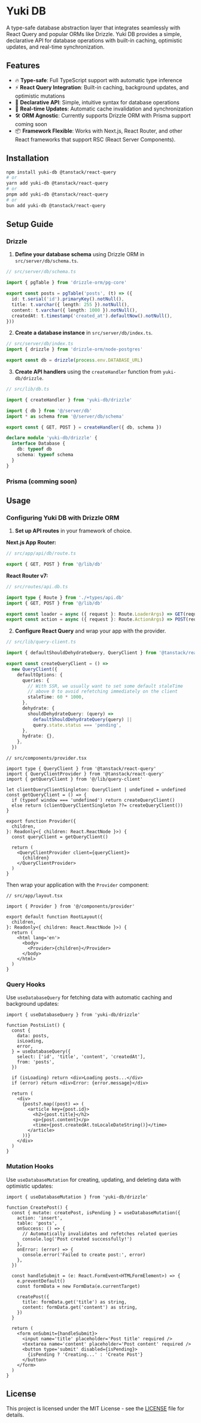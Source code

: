# Yuki DB

A type-safe database abstraction layer that integrates seamlessly with React Query and popular ORMs like Drizzle. Yuki DB provides a simple, declarative API for database operations with built-in caching, optimistic updates, and real-time synchronization.

## Features

- 🔥 **Type-safe**: Full TypeScript support with automatic type inference
- ⚡ **React Query Integration**: Built-in caching, background updates, and optimistic mutations
- 🎯 **Declarative API**: Simple, intuitive syntax for database operations
- 🔄 **Real-time Updates**: Automatic cache invalidation and synchronization
- 🛠️ **ORM Agnostic**: Currently supports Drizzle ORM with Prisma support coming soon
- 📦 **Framework Flexible**: Works with Next.js, React Router, and other React frameworks that support RSC (React Server Components).

## Installation

```bash
npm install yuki-db @tanstack/react-query
# or
yarn add yuki-db @tanstack/react-query
# or
pnpm add yuki-db @tanstack/react-query
# or
bun add yuki-db @tanstack/react-query
```

## Setup Guide

### Drizzle

1. **Define your database schema** using Drizzle ORM in `src/server/db/schema.ts`.

```typescript
// src/server/db/schema.ts

import { pgTable } from 'drizzle-orm/pg-core'

export const posts = pgTable('posts', (t) => ({
  id: t.serial('id').primaryKey().notNull(),
  title: t.varchar({ length: 255 }).notNull(),
  content: t.varchar({ length: 1000 }).notNull(),
  createdAt: t.timestamp('created_at').defaultNow().notNull(),
}))
```

2. **Create a database instance** in `src/server/db/index.ts`.

```typescript
// src/server/db/index.ts
import { drizzle } from 'drizzle-orm/node-postgres'

export const db = drizzle(process.env.DATABASE_URL)
```

3. **Create API handlers** using the `createHandler` function from `yuki-db/drizzle`.

```typescript
// src/lib/db.ts

import { createHandler } from 'yuki-db/drizzle'

import { db } from '@/server/db'
import * as schema from '@/server/db/schema'

export const { GET, POST } = createHandler({ db, schema })

declare module 'yuki-db/drizzle' {
  interface Database {
    db: typeof db
    schema: typeof schema
  }
}
```

### Prisma (comming soon)

## Usage

### Configuring Yuki DB with Drizzle ORM

1. **Set up API routes** in your framework of choice.

**Next.js App Router:**

```typescript
// src/app/api/db/route.ts

export { GET, POST } from '@/lib/db'
```

**React Router v7:**

```typescript
// src/routes/api.db.ts

import type { Route } from './+types/api.db'
import { GET, POST } from '@/lib/db'

export const loader = async ({ request }: Route.LoaderArgs) => GET(request)
export const action = async ({ request }: Route.ActionArgs) => POST(request)
```

2. **Configure React Query** and wrap your app with the provider.

```typescript
// src/lib/query-client.ts

import { defaultShouldDehydrateQuery, QueryClient } from '@tanstack/react-query'

export const createQueryClient = () =>
  new QueryClient({
    defaultOptions: {
      queries: {
        // With SSR, we usually want to set some default staleTime
        // above 0 to avoid refetching immediately on the client
        staleTime: 60 * 1000,
      },
      dehydrate: {
        shouldDehydrateQuery: (query) =>
          defaultShouldDehydrateQuery(query) ||
          query.state.status === 'pending',
      },
      hydrate: {},
    },
  })
```

```tsx
// src/components/provider.tsx

import type { QueryClient } from '@tanstack/react-query'
import { QueryClientProvider } from '@tanstack/react-query'
import { getQueryClient } from '@/lib/query-client'

let clientQueryClientSingleton: QueryClient | undefined = undefined
const getQueryClient = () => {
  if (typeof window === 'undefined') return createQueryClient()
  else return (clientQueryClientSingleton ??= createQueryClient())
}

export function Provider({
  children,
}: Readonly<{ children: React.ReactNode }>) {
  const queryClient = getQueryClient()

  return (
    <QueryClientProvider client={queryClient}>
      {children}
    </QueryClientProvider>
  )
}
```

Then wrap your application with the `Provider` component:

```tsx
// src/app/layout.tsx

import { Provider } from '@/components/provider'

export default function RootLayout({
  children,
}: Readonly<{ children: React.ReactNode }>) {
  return (
    <html lang='en'>
      <body>
        <Provider>{children}</Provider>
      </body>
    </html>
  )
}
```

### Query Hooks

Use `useDatabaseQuery` for fetching data with automatic caching and background updates:

```tsx
import { useDatabaseQuery } from 'yuki-db/drizzle'

function PostsList() {
  const {
    data: posts,
    isLoading,
    error,
  } = useDatabaseQuery({
    select: ['id', 'title', 'content', 'createdAt'],
    from: 'posts',
  })

  if (isLoading) return <div>Loading posts...</div>
  if (error) return <div>Error: {error.message}</div>

  return (
    <div>
      {posts?.map((post) => (
        <article key={post.id}>
          <h2>{post.title}</h2>
          <p>{post.content}</p>
          <time>{post.createdAt.toLocaleDateString()}</time>
        </article>
      ))}
    </div>
  )
}
```

### Mutation Hooks

Use `useDatabaseMutation` for creating, updating, and deleting data with optimistic updates:

```tsx
import { useDatabaseMutation } from 'yuki-db/drizzle'

function CreatePost() {
  const { mutate: createPost, isPending } = useDatabaseMutation({
    action: 'insert',
    table: 'posts',
    onSuccess: () => {
      // Automatically invalidates and refetches related queries
      console.log('Post created successfully!')
    },
    onError: (error) => {
      console.error('Failed to create post:', error)
    },
  })

  const handleSubmit = (e: React.FormEvent<HTMLFormElement>) => {
    e.preventDefault()
    const formData = new FormData(e.currentTarget)

    createPost({
      title: formData.get('title') as string,
      content: formData.get('content') as string,
    })
  }

  return (
    <form onSubmit={handleSubmit}>
      <input name='title' placeholder='Post title' required />
      <textarea name='content' placeholder='Post content' required />
      <button type='submit' disabled={isPending}>
        {isPending ? 'Creating...' : 'Create Post'}
      </button>
    </form>
  )
}
```

## License

This project is licensed under the MIT License - see the [LICENSE](LICENSE) file for details.
